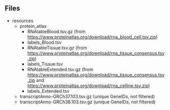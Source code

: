 ## Files 

- resources 
    - protein_atlas 
        - RNAtableBlood.tsv.gz (from https://www.proteinatlas.org/download/rna_blood_cell.tsv.zip)
        - labels_Blood.tsv
        - RNAtableTissue.tsv.gz (from https://www.proteinatlas.org/download/rna_tissue_consensus.tsv.zip)
        - labels_Tissue.tsv
        - RNAtableExtended.tsv.gz (from https://www.proteinatlas.org/download/rna_tissue_consensus.tsv.zip and https://www.proteinatlas.org/download/rna_celline.tsv.zip)
        - labels_Extended.tsv  
    - transcriptAnno-GRCh37.103.tsv.gz (unique GeneIDs, not filtered)
    - transcriptAnno-GRCh38.103.tsv.gz (unique GeneIDs, not filtered)
